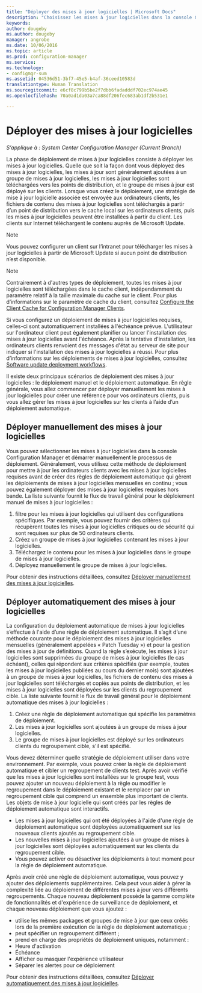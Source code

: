 ```yaml
---
title: "Déployer des mises à jour logicielles | Microsoft Docs"
description: "Choisissez les mises à jour logicielles dans la console Configuration Manager pour démarrer manuellement le processus de déploiement ou déployer automatiquement des mises à jour."
keywords: 
author: dougeby
ms.author: dougeby
manager: angrobe
ms.date: 10/06/2016
ms.topic: article
ms.prod: configuration-manager
ms.service: 
ms.technology:
- configmgr-sum
ms.assetid: 04536d51-3bf7-45e5-b4af-36ceed10583d
translationtype: Human Translation
ms.sourcegitcommit: e6cf8c799b5be2f7dbb6fadadddf702ec974ae45
ms.openlocfilehash: 70a0ad1da03a7ca88df206fec683ab1df2b531e1

---
```


#  <a name="a-namebkmksumdeploya-deploy-software-updates"></a><a name="BKMK_SUMDeploy"></a> Déployer des mises à jour logicielles  

*S’applique à : System Center Configuration Manager (Current Branch)*

La phase de déploiement de mises à jour logicielles consiste à déployer les mises à jour logicielles. Quelle que soit la façon dont vous déployez des mises à jour logicielles, les mises à jour sont généralement ajoutées à un groupe de mises à jour logicielles, les mises à jour logicielles sont téléchargées vers les points de distribution, et le groupe de mises à jour est déployé sur les clients. Lorsque vous créez le déploiement, une stratégie de mise à jour logicielle associée est envoyée aux ordinateurs clients, les fichiers de contenu des mises à jour logicielles sont téléchargés à partir d’un point de distribution vers le cache local sur les ordinateurs clients, puis les mises à jour logicielles peuvent être installées à partir du client. Les clients sur Internet téléchargent le contenu auprès de Microsoft Update.  

> [!NOTE]  
>  Vous pouvez configurer un client sur l’intranet pour télécharger les mises à jour logicielles à partir de Microsoft Update si aucun point de distribution n’est disponible.  

> [!NOTE]  
>  Contrairement à d'autres types de déploiement, toutes les mises à jour logicielles sont téléchargées dans le cache client, indépendamment du paramètre relatif à la taille maximale du cache sur le client. Pour plus d’informations sur le paramètre de cache du client, consultez [Configure the Client Cache for Configuration Manager Clients](../../core/clients/manage/manage-clients.md#BKMK_ClientCache).  

Si vous configurez un déploiement de mises à jour logicielles requises, celles-ci sont automatiquement installées à l'échéance prévue. L'utilisateur sur l'ordinateur client peut également planifier ou lancer l'installation des mises à jour logicielles avant l'échéance. Après la tentative d'installation, les ordinateurs clients renvoient des messages d'état au serveur de site pour indiquer si l'installation des mises à jour logicielles a réussi. Pour plus d’informations sur les déploiements de mises à jour logicielles, consultez [Software update deployment workflows](../understand/software-updates-introduction.md#BKMK_DeploymentWorkflows).  

Il existe deux principaux scénarios de déploiement des mises à jour logicielles : le déploiement manuel et le déploiement automatique. En règle générale, vous allez commencer par déployer manuellement les mises à jour logicielles pour créer une référence pour vos ordinateurs clients, puis vous allez gérer les mises à jour logicielles sur les clients à l’aide d’un déploiement automatique.  

## <a name="a-namebkmkmanualdeploymenta-manually-deploy-software-updates"></a><a name="BKMK_ManualDeployment"></a> Déployer manuellement des mises à jour logicielles
Vous pouvez sélectionner les mises à jour logicielles dans la console Configuration Manager et démarrer manuellement le processus de déploiement. Généralement, vous utilisez cette méthode de déploiement pour mettre à jour les ordinateurs clients avec les mises à jour logicielles requises avant de créer des règles de déploiement automatique qui gèrent les déploiements de mises à jour logicielles mensuelles en continu ; vous pouvez également déployer des mises à jour logicielles requises hors bande. La liste suivante fournit le flux de travail général pour le déploiement manuel de mises à jour logicielles :  

1. filtre pour les mises à jour logicielles qui utilisent des configurations spécifiques. Par exemple, vous pouvez fournir des critères qui récupèrent toutes les mises à jour logicielles critiques ou de sécurité qui sont requises sur plus de 50 ordinateurs clients.  
2. Créez un groupe de mises à jour logicielles contenant les mises à jour logicielles.  
3. Téléchargez le contenu pour les mises à jour logicielles dans le groupe de mises à jour logicielles.  
4. Déployez manuellement le groupe de mises à jour logicielles.

Pour obtenir des instructions détaillées, consultez [Déployer manuellement des mises à jour logicielles](manually-deploy-software-updates.md).

## <a name="automatically-deploy-software-updates"></a>Déployer automatiquement des mises à jour logicielles
La configuration du déploiement automatique de mises à jour logicielles s’effectue à l'aide d’une règle de déploiement automatique. Il s’agit d’une méthode courante pour le déploiement des mises à jour logicielles mensuelles (généralement appelées « Patch Tuesday ») et pour la gestion des mises à jour de définitions. Quand la règle s’exécute, les mises à jour logicielles sont supprimées du groupe de mises à jour logicielles (le cas échéant), celles qui répondent aux critères spécifiés (par exemple, toutes les mises à jour logicielles publiées au cours du dernier mois) sont ajoutées à un groupe de mises à jour logicielles, les fichiers de contenu des mises à jour logicielles sont téléchargés et copiés aux points de distribution, et les mises à jour logicielles sont déployées sur les clients du regroupement cible. La liste suivante fournit le flux de travail général pour le déploiement automatique des mises à jour logicielles :  

1.  Créez une règle de déploiement automatique qui spécifie les paramètres de déploiement.
2.  Les mises à jour logicielles sont ajoutées à un groupe de mises à jour logicielles.  
3.  Le groupe de mises à jour logicielles est déployé sur les ordinateurs clients du regroupement cible, s'il est spécifié.  

Vous devez déterminer quelle stratégie de déploiement utiliser dans votre environnement. Par exemple, vous pouvez créer la règle de déploiement automatique et cibler un regroupement de clients test. Après avoir vérifié que les mises à jour logicielles sont installées sur le groupe test, vous pouvez ajouter un nouveau déploiement à la règle ou modifier le regroupement dans le déploiement existant et le remplacer par un regroupement cible qui comprend un ensemble plus important de clients. Les objets de mise à jour logicielle qui sont créés par les règles de déploiement automatique sont interactifs.  

-   Les mises à jour logicielles qui ont été déployées à l'aide d'une règle de déploiement automatique sont déployées automatiquement sur les nouveaux clients ajoutés au regroupement cible.  
-   Les nouvelles mises à jour logicielles ajoutées à un groupe de mises à jour logicielles sont déployées automatiquement sur les clients du regroupement cible.  
-   Vous pouvez activer ou désactiver les déploiements à tout moment pour la règle de déploiement automatique.  

Après avoir créé une règle de déploiement automatique, vous pouvez y ajouter des déploiements supplémentaires. Cela peut vous aider à gérer la complexité liée au déploiement de différentes mises à jour vers différents regroupements. Chaque nouveau déploiement possède la gamme complète de fonctionnalités et d'expérience de surveillance de déploiement, et chaque nouveau déploiement que vous ajoutez :  

-   utilise les mêmes packages et groupes de mise à jour que ceux créés lors de la première exécution de la règle de déploiement automatique ;  
-   peut spécifier un regroupement différent ;  
-   prend en charge des propriétés de déploiement uniques, notamment :  
   -   Heure d'activation  
   -   Échéance  
   -   Afficher ou masquer l'expérience utilisateur  
   -   Séparer les alertes pour ce déploiement  

Pour obtenir des instructions détaillées, consultez [Déployer automatiquement des mises à jour logicielles](automatically-deploy-software-updates.md).

<!-- ###  <a name="BKMK_ClientCache"></a> Client cache setting  
The Configuration Manager client downloads the content for required software updates to the local client cache soon after it receives the deployment. However, the client waits to download the content until after the **Software available time** setting for the deployment. The client does not download software updates in optional deployments (deployments that do not have a scheduled installation deadline) until the user manually starts the installation. When the configured deadline passes, the software updates client agent performs a scan to verify that the software update is still required, then the software updates client agent checks the local cache on the client computer to verify that the software update source file is still available, and then installs the software update. If the content was deleted from the client cache to make room for another deployment, the client downloads the software updates to the cache. Software updates are always downloaded to the client cache regardless of the configured maximum client cache size. For other deployments, such as applications or packages, the client only downloads content that is within the maximum cache size that you configure for the client. Cached content is not automatically deleted, but it remains in the cache for at least one day after the client used that content.  -->


 <!-- For more information about the deployment process, see [Software update deployment process](../../sum/understand/software-updates-introduction.md#BKMK_DeploymentProcess).  -->



<!--HONumber=Dec16_HO3-->


